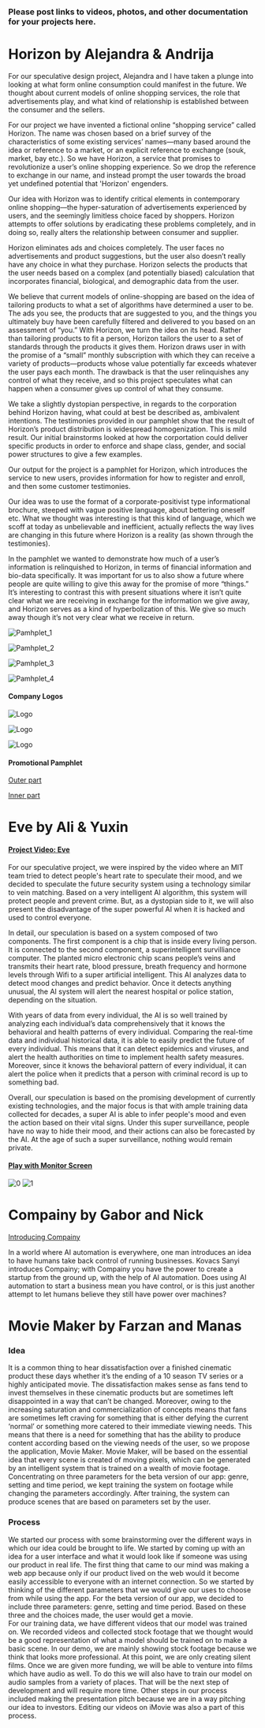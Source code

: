 ### Please post links to videos, photos, and other documentation for your projects here.

# Horizon by Alejandra & Andrija

For our speculative design project, Alejandra and I have taken a plunge into looking at what form online consumption could manifest in the future. We thought about current models of online shopping services, the role that advertisements play, and what kind of relationship is established between the consumer and the sellers. 

For our project we have invented a fictional online “shopping service” called Horizon. The name was chosen based on a brief survey of the characteristics of some existing services’ names—many based around the idea or reference to a market, or an explicit reference to exchange (souk, market, bay etc.). So we have Horizon, a service that promises to revolutionize a user’s online shopping experience. So we drop the reference to exchange in our name, and instead prompt the user towards the broad yet undefined potential that 'Horizon' engenders.

Our idea with Horizon was to identify critical elements in contemporary online shopping—the hyper-saturation of advertisements experienced by users, and the seemingly limitless choice faced by shoppers. Horizon attempts to offer solutions by eradicating these problems completely, and in doing so, really alters the relationship between consumer and supplier. 

Horizon eliminates ads and choices completely. The user faces no advertisements and product suggestions, but the user also doesn’t really have any choice in what they purchase. Horizon selects the products that the user needs based on a complex (and potentially biased) calculation that incorporates financial, biological, and demographic data from the user. 

We believe that current models of online-shopping are based on the idea of tailoring products to what a set of algorithms have determined a user to be. The ads you see, the products that are suggested to you, and the things you ultimately buy have been carefully filtered and delivered to you based on an assessment of “you.” With Horizon, we turn the idea on its head. Rather than tailoring products to fit a person, Horizon tailors the user to a set of standards through the products it gives them. Horizon draws user in with the promise of a “small” monthly subscription with which they can receive a variety of products—products whose value potentially far exceeds whatever the user pays each month. The drawback is that the user relinquishes any control of what they receive, and so this project speculates what can happen when a consumer gives up control of what they consume.  

We take a slightly dystopian perspective, in regards to the corporation behind Horizon having, what could at best be described as, ambivalent intentions. The testimonies provided in our pamphlet show that the result of Horizon’s product distribution is widespread homogenization. This is mild result. Our initial brainstorms looked at how the corportation could deliver specific products in order to enforce and shape class, gender, and social power structures to give a few examples. 

Our output for the project is a pamphlet for Horizon, which introduces the service to new users, provides information for how to register and enroll, and then some customer testimonies. 

Our idea was to use the format of a corporate-positivist type informational brochure, steeped with vague positive language, about bettering oneself etc. What we thought was interesting is that this kind of language, which we scoff at today as unbelievable and inefficient, actually reflects the way lives are changing in this future where Horizon is a reality (as shown through the testimonies). 

In the pamphlet we wanted to demonstrate how much of a user’s information is relinquished to Horizon, in terms of financial information and bio-data specifically. It was important for us to also show a future where people are quite willing to give this away for the promise of more “things.” It’s interesting to contrast this with present situations where it isn’t quite clear what we are receiving in exchange for the information we give away, and Horizon serves as a kind of hyperbolization of this. We give so much away though it’s not very clear what we receive in return.

![Pamhplet_1](https://imgur.com/zpK1rVi.png)

![Pamhplet_2](https://imgur.com/yrHYNVx.png)

![Pamhplet_3](https://imgur.com/j5mRxsF.png)

![Pamhplet_4](https://imgur.com/DOzbLoq.png)


#### Company Logos

![Logo](https://i.imgur.com/dQqRC1I.png)

![Logo](https://i.imgur.com/0bRhZ0J.png)

![Logo](https://i.imgur.com/ykEOM0K.png)

#### Promotional Pamphlet 
[Outer part](https://drive.google.com/open?id=16Lmm4oCb8TwZ-yd8DX1qPXh9gXdC3CE3)

[Inner part](https://drive.google.com/open?id=1VFw6XyZJyjP3PsHmvy1rphr5i9L9VCtx)




# Eve by Ali & Yuxin

#### [Project Video: Eve](https://youtu.be/u_3r484y00Q)

For our speculative project, we were inspired by the video where an MIT team tried to detect people's heart rate to speculate their mood, and we decided to speculate the future security system using a technology similar to vein matching. Based on a very intelligent AI algorithm, this system will protect people and prevent crime. But, as a dystopian side to it, we will also present the disadvantage of the super powerful AI when it is hacked and used to control everyone.

In detail, our speculation is based on a system composed of two components. The first component is a chip that is inside every living person. It is connected to the second component, a superintelligent survilliance computer. The planted micro electronic chip scans people’s veins and transmits their heart rate, blood pressure, breath frequency and hormone levels through Wifi to a super artificial intelligent. This AI analyzes data to detect mood changes and predict behavior. Once it detects anything unusual, the AI system will alert the nearest hospital or police station, depending on the situation.

With years of data from every individual, the AI is so well trained by analyzing each individual’s data comprehensively that it knows the behavioral and health patterns of every individual. Comparing the real-time data and individual historical data, it is able to easily predict the future of every individual. This means that it can detect epidemics and viruses, and alert the health authorities on time to implement health safety measures. Moreover, since it knows the behavioral pattern of every individual, it can alert the police when it predicts that a person with criminal record is up to something bad.

Overall, our speculation is based on the promising development of currently existing technologies, and the major focus is that with ample training data collected for decades, a super AI is able to infer people's mood and even the action based on their vital signs. Under this super surveillance, people have no way to hide their mood, and their actions can also be forecasted by the AI. At the age of such a super surveillance, nothing would remain private.

#### [Play with Monitor Screen](https://alpha.editor.p5js.org/zygugi/sketches/SyIog1ycz)
![0](https://i.imgur.com/mTAnuYP.png)
![1](https://i.imgur.com/lRmNUUX.png)


# Compainy by Gabor and Nick

[Introducing Compainy](https://vimeo.com/261075607)

In a world where AI automation is everywhere, one man introduces an idea to have humans take back control of running businesses. Kovacs Sanyi introduces Compainy; with Compainy you have the power to create a startup from the ground up, with the help of AI automation. Does using AI automation to start a business mean you have control, or is this just another attempt to let humans believe they still have power over machines?


# Movie Maker by Farzan and Manas

### Idea
It is a common thing to hear dissatisfaction over a finished cinematic product these days whether it’s the ending of a 10 season TV series or a highly anticipated movie. The dissatisfaction makes sense as fans tend to invest themselves in these cinematic products but are sometimes left disappointed in a way that can’t be changed. Moreover, owing to the increasing saturation and commercialization of concepts means that fans are sometimes left craving for something that is either defying the current ‘normal’ or something more catered to their immediate viewing needs. 
This means that there is a need for something that has the ability to produce content according based on the viewing needs of the user, so we propose the application, Movie Maker. Movie Maker, will be based on the essential idea that every scene is created of moving pixels, which can be generated by an intelligent system that is trained on a wealth of movie footage. Concentrating on three parameters for the beta version of our app: genre, setting and time period, we kept training the system on footage while changing the parameters accordingly. After training, the system can produce scenes that are based on parameters set by the user. 

### Process
We started our process with some brainstorming over the different ways in which our idea could be brought to life. We started by coming up with an idea for a user interface and what it would look like if someone was using our product in real life. The first thing that came to our mind was making a web app because only if our product lived on the web would it become easily accessible to everyone with an internet connection. So we started by thinking of the different parameters that we would give our uses to choose from while using the app. For the beta version of our app, we decided to include three parameters: genre, setting and time period. Based on these three and the choices made, the user would get a movie.  
For our training data, we have different videos that our model was trained on. We recorded videos and collected stock footage that we thought would be a good representation of what a model should be trained on to make a basic scene. In our demo, we are mainly showing stock footage because we think that looks more professional. 
At this point, we are only creating silent films. Once we are given more funding, we will be able to venture into films which have audio as well. To do this we will also have to train our model on audio samples from a variety of places. That will be the next step of development and will require more time. 
Other steps in our process included making the presentation pitch because we are in a way pitching our idea to investors. Editing our videos on iMovie was also a part of this process. 



